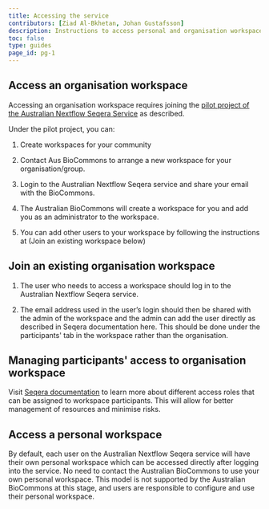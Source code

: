 ```yaml
---
title: Accessing the service
contributors: [Ziad Al-Bkhetan, Johan Gustafsson]
description: Instructions to access personal and organisation workspace.
toc: false
type: guides
page_id: pg-1
---
```


## Access an organisation workspace

Accessing an organisation workspace requires joining the [pilot project of the Australian Nextflow Seqera Service](/main/join_us.md) as described.

Under the pilot project, you can:

1. Create workspaces for your community

2. Contact Aus BioCommons to arrange a new workspace for your organisation/group.

3. Login to the Australian Nextflow Seqera service and share your email with the BioCommons.

4. The Australian BioCommons will create a workspace for you and add you as an administrator to the workspace.

5. You can add other users to your workspace by following the instructions at (Join an existing workspace below)

## Join an existing organisation workspace

1. The user who needs to access a workspace should log in to the Australian Nextflow Seqera service. 

2. The email address used in the user’s login should then be shared with the admin of the workspace and the admin can add the user directly as described in Seqera documentation here. This should be done under the participants' tab in the workspace rather than the organisation.

## Managing participants' access to organisation workspace

Visit [Seqera documentation](https://docs.seqera.io/latest/orgs-and-teams/workspace-management/#participant-roles) to learn more about different access roles that can be assigned to workspace participants. This will allow for better management of resources and minimise risks. 


## Access a personal workspace

By default, each user on the Australian  Nextflow Seqera service will have their own personal workspace which can be accessed directly after logging into the service. No need to contact the Australian BioCommons to use your own personal workspace. This model is not supported by the Australian BioCommons at this stage, and users are responsible to configure and use their personal workspace.
